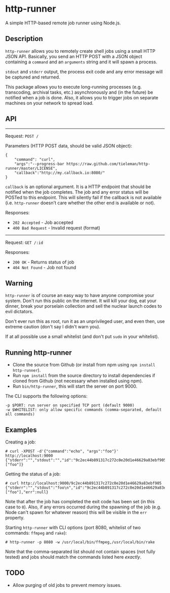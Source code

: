 # http-runner

A simple HTTP-based remote job runner using Node.js.


## Description

`http-runner` allows you to remotely create shell jobs using a small HTTP JSON
API. Basically, you send an HTTP POST with a JSON object containing a `command` and an `arguments` string and it will spawn a process.

`stdout` and `stderr` output, the process exit code and any error message will be captured and returned.

This package allows you to execute long-running processes (e.g. transcoding, archival tasks, etc.) asynchronously and (in the future) be notified when a job is done. Also, it allows you to trigger jobs on separate machines on your network to spread load.

## API

* * *
Request: `POST /`

Parameters (HTTP POST data, should be valid JSON object):

    {
        "command": "curl",
        "args":"--progress-bar https://raw.github.com/tieleman/http-runner/master/LICENSE",
        "callback":"http://my.callback.io:8080/"
    }

`callback` is an optional argument. It is a HTTP endpoint that should be notified when the job completes. The job and any error status will be POSTed to this endpoint. This will silently fail if the callback is not available (i.e. `http-runner` doesn't care whether the other end is available or not).

Responses:

* `202 Accepted` - Job accepted
* `400 Bad Request` - Invalid request (format)

* * *
Request: `GET /:id`

Responses:

* `200 OK` - Returns status of job
* `404 Not Found` - Job not found


## Warning

`http-runner` is of course an easy way to have anyone compromise your system. Don't run this public on the internet. It will kill your dog, eat your dinner, break your porselain collection and sell the nuclear launch codes to evil dictators.

Don't ever run this as root, run it as an unprivileged user, and even then, use extreme caution (don't say I didn't warn you).

If at all possible use a small whitelist (and don't put `sudo` in your whitelist).

## Running http-runner

* Clone the source from Github (or install from npm using `npm install http-runner`).
* Run `npm install` from the source directory to install dependencies if cloned from Github (not necessary when installed using npm).
* Run `bin/http-runner`, this will start the server on port 9000.

The CLI supports the following options:

    -p $PORT: run server on specified TCP port (default 9000)
    -w $WHITELIST: only allow specific commands (comma-separated, default all commands)

## Examples

Creating a job:

    # curl -XPOST -d'{"command":"echo", "args":"foo"}' http://localhost:9000
    {"stderr":"","stdout":"","id":"9c2ec44b891317c272c0e20d1e46629a83ebf905","code":null,"command":"echo","arguments":["foo"]}

Getting the status of a job:

    # curl http://localhost:9000/9c2ec44b891317c272c0e20d1e46629a83ebf905
    {"stderr":"","stdout":"foo\n","id":"9c2ec44b891317c272c0e20d1e46629a83ebf905","code":0,"command":"echo","arguments":["foo"],"err":null}

Note that after the job has completed the exit code has been set (in this case to `0`). Also, if any errors occurred during the spawning of the job (e.g. Node can't spawn for whatever reason) this will be visible in the `err` property.

Starting `http-runner` with CLI options (port 8080, whitelist of two commands: `ffmpeg` and `rake`):

    # http-runner -p 8080 -w /usr/local/bin/ffmpeg,/usr/local/bin/rake

Note that the comma-separated list should not contain spaces (not fully tested) and jobs should match the commands listed here *exactly*.

## TODO

* Allow purging of old jobs to prevent memory issues.